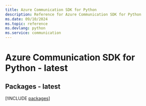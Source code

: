```yaml
---
title: Azure Communication SDK for Python
description: Reference for Azure Communication SDK for Python
ms.date: 09/10/2024
ms.topic: reference
ms.devlang: python
ms.service: communication
---
```

# Azure Communication SDK for Python - latest
## Packages - latest
[!INCLUDE [packages](communication-index.md)]